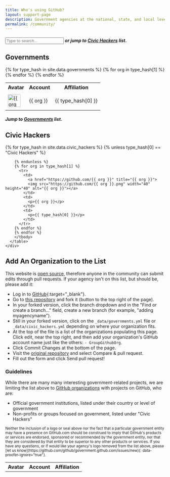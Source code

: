 ```yaml
---
title: Who's using GitHub?
layout: support-page
description: Government agencies at the national, state, and local level use GitHub to share and collaborate. If you don't see your organization on this list, follow the instructions below to add it!
permalink: /community/
---
```

<div class="container">
  <div class="row-fluid">
    <div class="span8">
    <div class="search-section">
    <h5><input id="filter" type="text" class="form-control" placeholder="Type to search..."> or jump to <a href="#civichackers">Civic Hackers</a> list.</h5></div>
      <h2 id="governments">Governments</h2>
        <table class="table">
          <tbody class="searchable">
          <tr><th>Avatar</th><th>Account</th><th>Affiliation</th></tr>
          {% for type_hash in site.data.governments %}
          {% for org in type_hash[1] %}
            <tr>
              <td>
                <a href="https://github.com/{{ org }}" title="{{ org }}">
                <img src="https://github.com/{{ org }}.png" width="40" height="40" alt="{{ org }}"></a>
              </td>
              <td>
                <p>{{ org }}</p>
              </td>
              <td>
                <p>{{ type_hash[0] }}</p>
              </td>
            </tr>
          {% endfor %}
          {% endfor %}
        </tbody>
      </table>
    </div>
  </div>

  <div class="row-fluid">
    <div class="span8">
      <h5>Jump to <a href="#governments">Governments</a> list.</h5>
      <h2 id="civichackers">Civic Hackers</h2>
      <table class="table">
        <tbody class="searchable">
        <tr><th>Avatar</th><th>Account</th><th>Affiliation</th></tr>
        {% for type_hash in site.data.civic_hackers %}
        {% unless type_hash[0] == "Civic Hackers" %}

        {% endunless %}
        {% for org in type_hash[1] %}
          <tr>
            <td>
              <a href="https://github.com/{{ org }}" title="{{ org }}">
              <img src="https://github.com/{{ org }}.png" width="40" height="40" alt="{{ org }}"></a>
            </td>
            <td>
              <p>{{ org }}</p>
            </td>
            <td>
              <p>{{ type_hash[0] }}</p>
            </td>
          </tr>
        {% endfor %}
        {% endfor %}
        </tbody>
      </table>
    </div>
  </div>

  <div class="row-fluid section">
    <div class="span6" markdown="1">

## Add An Organization to the List

This website is [open source](https://github.com/github/government.github.com), therefore anyone in the community can submit edits through pull requests. If your agency isn't on this list, but should be, please add it:

* Log in to [GitHub](https://github.com){:target="_blank"}.
* Go to [this repository](https://github.com/github/government.github.com) and fork it (button to the top right of the page).
* In your forked version, click the branch dropdown and in the "Find or create a branch..." field, create a new branch (for example, "adding myagencyname").
* Still in your forked version, click on the `_data/governments.yml` file or `_data/civic_hackers.yml` depending on where your organization fits.
* At the top of the file is a list of the organizations populating this page. Click edit, near the top right, and then add your organization's GitHub account name just like the others: `- GroupGithubOrg`.
* Click Commit Changes at the bottom of the page.
* Visit the [original repository](https://github.com/github/government.github.com) and select Compare & pull request.
* Fill out the form and click Send pull request!

### Guidelines

While there are many many interesting government-related projects, we are limiting the list above to [GitHub organizations](https://help.github.com/articles/user-organization-and-project-pages) with projects on GitHub, who are:

* Official government institutions, listed under their country or level of government
* Non-profits or groups focused on government, listed under "Civic Hackers"

</div>
</div>

  <div class="row-fluid section">
    <div class="span6 fine-print">
      <small markdown="1">
Neither the inclusion of a logo or seal above nor the fact that a particular government entity may have a presence on GitHub.com should be construed to imply that GitHub's products or services are endorsed, sponsored or recommended by the government entity, nor that they are considered by that entity to be superior to any other products or services. If you have any questions, or if would like your agency's logo removed from the list above, please [let us know](https://github.com/github/government.github.com/issues/new){: data-proofer-ignore="true"}.
      </small>
    </div>
  </div>
</div>
